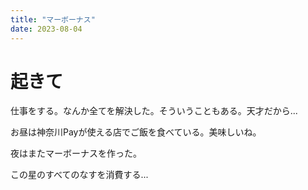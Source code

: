 ```yaml
---
title: "マーボーナス"
date: 2023-08-04
---
```


# 起きて
仕事をする。なんか全てを解決した。そういうこともある。天才だから...

お昼は神奈川Payが使える店でご飯を食べている。美味しいね。

夜はまたマーボーナスを作った。

この星のすべてのなすを消費する...